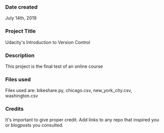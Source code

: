 ### Date created
July 14th, 2019

### Project Title
Udacity's Introduction to Version Control 

### Description
This project is the final test of an online course

### Files used
Files used are: bikeshare.py, chicago.csv, new_york_city.csv, washington.csv

### Credits
It's important to give proper credit. Add links to any repo that inspired you or blogposts you consulted.

